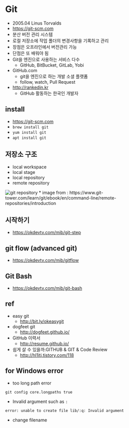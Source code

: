 # Git
* 2005.04 Linus Torvalds
* https://git-scm.com
* 분산 버전 관리 시스템
* 로컬 저장소에 작업 폴더의 변경사항을 기록하고 관리
* 장점은 오프라인에서 버전관리 가능
* 단점은 또 배워야 됨
* Git을 엔진으로 사용하는 서비스 다수
  * GitHub, BitBucket, GitLab, Yobi
* GitHub.com
  * git을 엔진으로 하는 개발 소셜 플랫폼
  * follow, watch, Pull Request
* http://rankedin.kr
  * GitHub 활동하는 한국인 개발자

## install
* https://git-scm.com
* `brew install git`
* `yum install git`
* `apt install git`

## 저장소 구조
* local workspace
* local stage
* local repository
* remote repository

<img src="https://www.git-tower.com/learn/content/01-git/01-ebook/en/01-command-line/04-remote-repositories/01-introduction/basic-remote-workflow.png" alt="git repository" class="img"/>
  * image from : https://www.git-tower.com/learn/git/ebook/en/command-line/remote-repositories/introduction

## 시작하기
* https://okdevtv.com/mib/git-step

## git flow (advanced git)
* https://okdevtv.com/mib/gitflow

## Git Bash
* https://okdevtv.com/mib/git-bash

## ref
* easy git
  * http://bit.ly/okeasygit
* dogfeet git
  * http://dogfeet.github.io/
* GitHub 이력서
  * http://resume.github.io/
* 쉽게 살 수 있을까:GITHUB & GIT & Code Review
  * http://hl1itj.tistory.com/118

## for Windows error
* too long path error
```
git config core.longpaths true
```

* Invalid argument such as `:`
```
error: unable to create file lib/:q: Invalid argument
```
  * change filename

